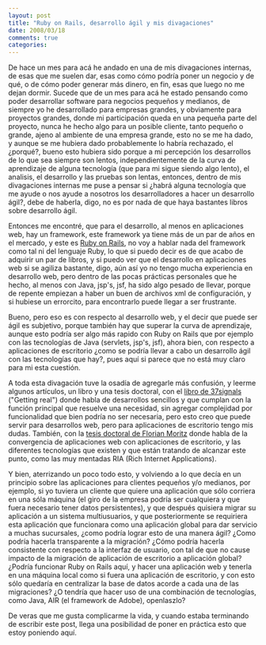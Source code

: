 ```yaml
---
layout: post
title: "Ruby on Rails, desarrollo ágil y mis divagaciones"
date: 2008/03/18
comments: true
categories: 
---
```


De hace un mes para acá he andado en una de mis divagaciones internas, de esas que me suelen dar, esas como cómo podría poner un negocio y de qué, o de cómo poder generar más dinero, en fin, esas que luego no me dejan dormir. Sucede que de un mes para acá he estado pensando como poder desarrollar software para negocios pequeños y medianos, de siempre yo he desarrollado para empresas grandes, y obviamente para proyectos grandes, donde mi participación queda en una pequeña parte del proyecto, nunca he hecho algo para un posible cliente, tanto pequeño o grande, ajeno al ambiente de una empresa grande, esto no se me ha dado, y aunque se me hubiera dado probablemente lo habría rechazado, el ¿porqué?, bueno esto hubiera sido porque a mi percepción los desarrollos de lo que sea siempre son lentos, independientemente de la curva de aprendizaje de alguna tecnología (que para mi sigue siendo algo lento), el analisis, el desarrollo y las pruebas son lentas, entonces, dentro de mis divagaciones internas me puse a pensar si ¿habrá alguna tecnología que me ayude o nos ayude a nosotros los desarrolladores a hacer un desarrollo ágil?, debe de haberla, digo, no es por nada de que haya bastantes libros sobre desarrollo ágil.

Entonces me encontré, que para el desarrollo, al menos en aplicaciones web, hay un framework, este framework ya tiene más de un par de años en el mercado, y este es <a href="http://www.rubyonrails.org">Ruby on Rails</a>, no voy a hablar nada del framework como tal ni del lenguaje Ruby, lo que  si puedo decir es de que acabo de adquirir un par de libros, y si puedo ver que el desarrollo en aplicaciones web si se agiliza bastante, digo, aún así yo no tengo mucha experiencia en desarrollo web, pero dentro de las pocas prácticas personales que  he hecho, al menos con Java, jsp's, jsf, ha sido algo pesado de llevar, porque de repente empiezan a haber un buen de archivos xml de configuración, y si hubiese un errorcito, para encontrarlo puede llegar a ser frustrante.

Bueno, pero eso es con respecto al desarrollo web, y el decir que puede ser ágil es subjetivo, porque también hay que superar la curva de aprendizaje, aunque esto podría ser algo más rapido con Ruby on Rails que por ejemplo con las tecnologías de Java (servlets, jsp's, jsf), ahora bien, con respecto a aplicaciones de escritorio ¿como se podría llevar a cabo un desarrollo ágil con las tecnologías que hay?, pues aquí si parece que no está muy claro para mi esta cuestión.

A toda esta divagación tuve la osadía de agregarle más confusión, y leerme algunos artículos, un libro y una tesis doctoral, con el <a href="http://gettingreal.37signals.com/toc.php">libro de 37signals</a> ("Getting real") donde habla de desarrollos sencillos y que cumplan con la función principal que resuelve una necesidad, sin agregar complejidad por funcionalidad que bien podría no ser necesaria, pero esto creo que puede servir para desarrollos web, pero para aplicaciones de escritorio tengo mis dudas. También, con la <a href="http://www.flomedia.de/diploma/">tesis doctoral de Florian Moritz</a> donde habla de la convergencia de aplicaciones web con aplicaciones de escritorio, y las diferentes tecnologías que existen y que están tratando de alcanzar este punto, como las muy mentadas RIA (Rich Internet Applications).

Y bien, aterrizando un poco todo esto, y volviendo a lo que decía en un principio sobre las aplicaciones para clientes pequeños y/o medianos, por ejemplo, si yo tuviera un cliente que quiere una aplicación que sólo corriera en una sóla máquina (el giro de la empresa podría ser cualquiera y que fuera necesario tener datos persistentes), y que después quisiera migrar su aplicación a un sistema multiusuarios, y que posteriormente se requiriera esta aplicación que funcionara como una aplicación global para dar servicio a muchas sucursales, ¿como podría lograr esto de una manera ágil? ¿Como podría hacerla transparente a la migración? ¿Cómo podría hacerla consistente con respecto a la interfaz de usuario, con tal de que no cause impacto de la migración de aplicación de escritorio a aplicación global? ¿Podría funcionar Ruby on Rails aquí, y hacer una aplicación web y tenerla en una máquina local como si fuera una aplicación de escritorio, y con esto sólo quedaría en centralizar la base de datos acorde a cada una de las migraciones? ¿O tendría que hacer uso de una combinación de tecnologías, como Java, AIR (el framework de Adobe), openlaszlo?

De veras que me gusta complicarme la vida, y cuando estaba terminando de escribir este post, llega una posibilidad de poner en práctica esto que estoy poniendo aquí.
